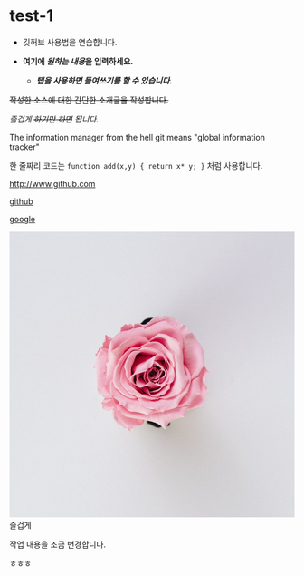 # test-1

- 깃허브 사용법을 연습합니다. 

+ **여기에 *원하는 내용*을 입력하세요.**

  + ___탭을 사용하면 들여쓰기를 할 수 있습니다.___

 ~~작성한 소스에 대한 간단한 소개글을 작성합니다.~~

_즐겁게 ~~하기만 하면~~ 됩니다._

The information manager from the hell
git means "global information tracker"

한 줄짜리 코드는 `function add(x,y) { return x* y; }` 처럼 사용합니다.

<http://www.github.com>

[github](http://github.com)

[google](http://github.com, "검색사이트")


![핑크로즈](./images/rose.jpg) 즐겁게

작업 내용을 조금 변경합니다.

ㅎㅎㅎ
